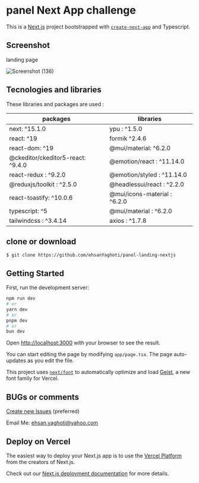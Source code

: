 # panel Next App challenge

This is a [Next.js](https://nextjs.org) project bootstrapped with [`create-next-app`](https://nextjs.org/docs/app/api-reference/cli/create-next-app) and Typescript.

## Screenshot

landing page

![Screenshot (136)](https://github.com/user-attachments/assets/18bdb7f6-c54b-4c19-8f4c-66c6f743c95a)

## Tecnologies and libraries

These libraries and packages are used :

packages | libraries
--- | ---
next: ^15.1.0 | ypu : ^1.5.0
react: ^19  | formik ^2.4.6
react-dom: ^19 | @mui/material: ^6.2.0
@ckeditor/ckeditor5-react: ^9.4.0 | @emotion/react : ^11.14.0
react-redux : ^9.2.0 | @emotion/styled : ^11.14.0
@reduxjs/toolkit : ^2.5.0 | @headlessui/react : ^2.2.0
react-toastify: ^10.0.6 | @mui/icons-material : ^6.2.0
typescript: ^5 | @mui/material : ^6.2.0
tailwindcss : ^3.4.14 | axios : ^1.7.8

## clone or download
```terminal
$ git clone https://github.com/ehsanYaghoti/panel-landing-nextjs
```

## Getting Started

First, run the development server:

```bash
npm run dev
# or
yarn dev
# or
pnpm dev
# or
bun dev
```

Open [http://localhost:3000](http://localhost:3000) with your browser to see the result.

You can start editing the page by modifying `app/page.tsx`. The page auto-updates as you edit the file.

This project uses [`next/font`](https://nextjs.org/docs/app/building-your-application/optimizing/fonts) to automatically optimize and load [Geist](https://vercel.com/font), a new font family for Vercel.

## BUGs or comments

[Create new Issues](https://github.com/ehsanYaghoti/Weblog/issues) (preferred)

Email Me: ehsan.yaghoti@yahoo.com

## Deploy on Vercel

The easiest way to deploy your Next.js app is to use the [Vercel Platform](https://vercel.com/new?utm_medium=default-template&filter=next.js&utm_source=create-next-app&utm_campaign=create-next-app-readme) from the creators of Next.js.

Check out our [Next.js deployment documentation](https://nextjs.org/docs/app/building-your-application/deploying) for more details.
